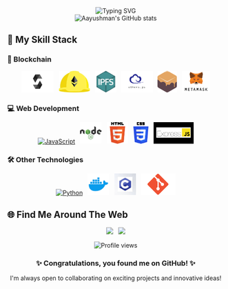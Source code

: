 <div align="center">
  <img src="https://readme-typing-svg.herokuapp.com?font=Fira+Code&size=27&duration=3000&pause=1000&color=0366D6&center=true&vCenter=true&width=600&lines=Hi+there%2C+I'm+Aayushman+Bhaba+Padhy;Blockchain+Developer;Full+Stack+Web+Developer;Always+learning+new+things" alt="Typing SVG" />
</div>

<div align="center">
  <img src="https://github-readme-stats.vercel.app/api?username=ENZOMOTIVE&show_icons=true&theme=tokyonight&hide_border=true" width="45%" alt="Aayushman's GitHub stats"/>
  
</div>

## 🍁 My Skill Stack

### 🔗 Blockchain
<p align="center">
  <a href="#"><img src="https://github.com/ENZOMOTIVE/enzomotive/blob/main/solidity-1.png?raw=true" alt="Solidity" height="50"/></a>&nbsp;&nbsp;
  <a href="#"><img src="https://github.com/ENZOMOTIVE/enzomotive/blob/main/hardhat-logo.jpg?raw=true" alt="Hardhat" height="50"/></a>&nbsp;&nbsp;
  <a href="#"><img src="https://github.com/ENZOMOTIVE/enzomotive/blob/main/IPFS-logo.png?raw=true" alt="IPFS" height="50"/></a>&nbsp;&nbsp;
  <a href="#"><img src="https://github.com/ENZOMOTIVE/enzomotive/blob/main/ether.js-logo.png?raw=true" alt="Ether.js" height="50"/></a>&nbsp;&nbsp;
  <a href="#"><img src="https://github.com/ENZOMOTIVE/enzomotive/blob/main/ganache-logo.png?raw=true" alt="Ganache" height="50"/></a>&nbsp;&nbsp;
  <a href="#"><img src="https://github.com/ENZOMOTIVE/enzomotive/blob/main/metamask-logo.png?raw=true" alt="MetaMask" height="50"/></a>
</p>

### 💻 Web Development
<p align="center">
  <a href="#"><img src="https://sambitsargam.github.io/readme/skills-assets/javascript-original.svg" alt="JavaScript" height="50"/></a>&nbsp;&nbsp;
  <a href="#"><img src="https://github.com/ENZOMOTIVE/enzomotive/blob/main/nodeJs-logo.png?raw=true" alt="Node.js" height="50"/></a>&nbsp;&nbsp;
  <a href="#"><img src="https://github.com/ENZOMOTIVE/enzomotive/blob/main/html-logo.png?raw=true" alt="HTML" height="50"/></a>&nbsp;&nbsp;
  <a href="#"><img src="https://github.com/ENZOMOTIVE/enzomotive/blob/main/css-logo.png?raw=true" alt="CSS" height="50"/></a>&nbsp;&nbsp;
  <a href="#"><img src="https://github.com/ENZOMOTIVE/enzomotive/blob/main/Express.js-logo.png?raw=true" alt="Express.js" height="50"/></a>
</p>

### 🛠️ Other Technologies
<p align="center">
  <a href="#"><img src="https://sambitsargam.github.io/readme/skills-assets/python-original.svg" alt="Python" height="50"/></a>&nbsp;&nbsp;
  <a href="#"><img src="https://github.com/ENZOMOTIVE/enzomotive/blob/main/docker-logo.png?raw=true" alt="Docker" height="50"/></a>&nbsp;&nbsp;
  <a href="#"><img src="https://github.com/ENZOMOTIVE/enzomotive/blob/main/c-logo.jpg?raw=true" alt="C" height="50"/></a>&nbsp;&nbsp;
  <a href="#"><img src="https://github.com/ENZOMOTIVE/enzomotive/blob/main/git-logo.png?raw=true" alt="Git" height="50"/></a>
</p>

## 🌐 Find Me Around The Web
<p align="center">
  <a href="https://www.linkedin.com/in/aayushman-bhaba-padhy/"><img src="https://img.shields.io/badge/linkedin-%230077B5.svg?&style=for-the-badge&logo=linkedin&logoColor=white" /></a>&nbsp;&nbsp;
  <a href="mailto:aayushmanbhabapadhy@gmail.com"><img src="https://img.shields.io/badge/gmail-%23D14836.svg?&style=for-the-badge&logo=gmail&logoColor=white" /></a>
</p>

<div align="center">
  <img src="https://komarev.com/ghpvc/?username=ENZOMOTIVE&style=flat-square&color=blue" alt="Profile views"/>
</div>




<div align="center">
  <h3>✨ Congratulations, you found me on GitHub! ✨</h3>
  <p>I'm always open to collaborating on exciting projects and innovative ideas!</p>
</div>
